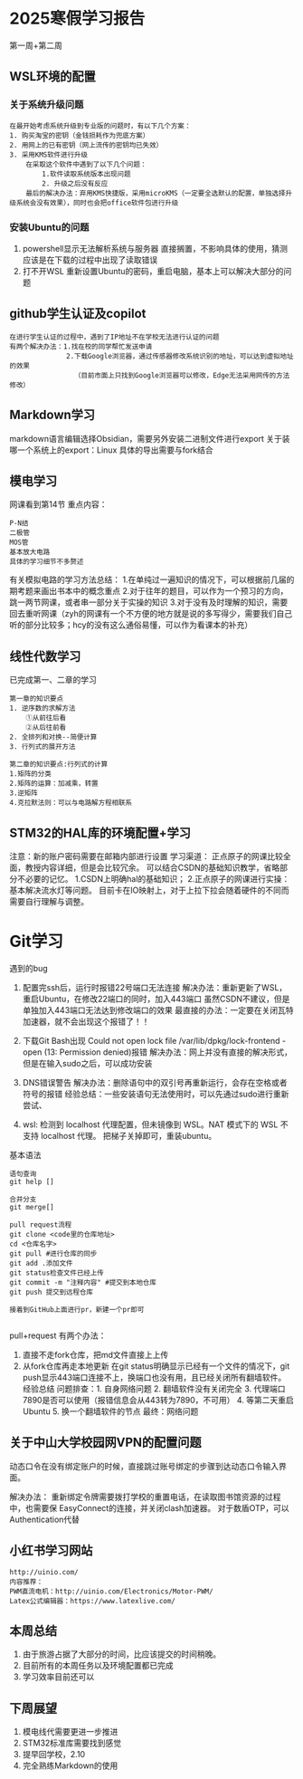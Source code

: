 # 2025寒假学习报告
第一周+第二周
##  WSL环境的配置

### 关于系统升级问题
~~~
在最开始考虑系统升级到专业版的问题时，有以下几个方案：
1. 购买淘宝的密钥（金钱损耗作为兜底方案）
2. 用网上的已有密钥（网上流传的密钥均已失效）
3. 采用KMS软件进行升级
	在采取这个软件中遇到了以下几个问题：
		1.软件读取系统版本出现问题
		2. 升级之后没有反应
	最后的解决办法：弃用KMS快捷版，采用microKMS（一定要全选默认的配置，单独选择升级系统会没有效果），同时也会把office软件包进行升级
~~~
### 安装Ubuntu的问题
1. powershell显示无法解析系统与服务器
	直接搁置，不影响具体的使用，猜测应该是在下载的过程中出现了读取错误
1. 打不开WSL
	重新设置Ubuntu的密码，重启电脑，基本上可以解决大部分的问题
## github学生认证及copilot
~~~
在进行学生认证的过程中，遇到了IP地址不在学校无法进行认证的问题
有两个解决办法：1.找在校的同学帮忙发送申请
              2.下载Google浏览器，通过传感器修改系统识别的地址，可以达到虚拟地址的效果
                （目前市面上只找到Google浏览器可以修改，Edge无法采用网传的方法修改）
~~~
## Markdown学习

markdown语言编辑选择Obsidian，需要另外安装二进制文件进行export
关于装哪一个系统上的export：Linux
具体的导出需要与fork结合

## 模电学习
网课看到第14节
重点内容：
~~~
P-N结
二极管
MOS管
基本放大电路
具体的学习细节不多赘述
~~~
有关模拟电路的学习方法总结：
1.在单纯过一遍知识的情况下，可以根据前几届的期考题来画出书本中的概念重点
2.对于往年的题目，可以作为一个预习的方向，跳一两节网课，或者串一部分关于实操的知识
3.对于没有及时理解的知识，需要回去重听网课（zyh的网课有一个不方便的地方就是说的多写得少，需要我们自己听的部分比较多；hcy的没有这么通俗易懂，可以作为看课本的补充）
## 线性代数学习
已完成第一、二章的学习
~~~
第一章的知识要点
1. 逆序数的求解方法
	①从前往后看
	②从后往前看
2. 全排列和对换--简便计算
3. 行列式的展开方法
~~~

~~~
第二章的知识要点:行列式的计算
1.矩阵的分类
2.矩阵的运算：加减乘，转置
3.逆矩阵
4.克拉默法则：可以与电路解方程相联系
~~~
## STM32的HAL库的环境配置+学习
注意：新的账户密码需要在邮箱内部进行设置
学习渠道：
    正点原子的网课比较全面，教授内容详细，但是会比较冗余。
    可以结合CSDN的基础知识教学，省略部分不必要的记忆。
1.CSDN上明确hal的基础知识；
2.正点原子的网课进行实操：基本解决流水灯等问题。
    目前卡在IO映射上，对于上拉下拉会随着硬件的不同而需要自行理解与调整。
	
# Git学习
遇到的bug
1. 配置完ssh后，运行时报错22号端口无法连接
	解决办法：重新更新了WSL，重启Ubuntu，在修改22端口的同时，加入443端口
	虽然CSDN不建议，但是单独加入443端口无法达到修改端口的效果
	最直接的办法：一定要在关闭瓦特加速器，就不会出现这个报错了！！

2. 下载Git Bash出现 Could not open lock file /var/lib/dpkg/lock-frontend - open (13: Permission denied)报错
	解决办法：网上并没有直接的解决形式，但是在输入sudo之后，可以成功安装

3. DNS错误警告
	解决办法：删除语句中的双引号再重新运行，会存在空格或者符号的报错
    经验总结：一些安装语句无法使用时，可以先通过sudo进行重新尝试、
4. wsl: 检测到 localhost 代理配置，但未镜像到 WSL。NAT 模式下的 WSL 不支持 localhost 代理。
	把梯子关掉即可，重装ubuntu。

基本语法
~~~
语句查询
git help []
~~~

~~~
合并分支
git merge[]
~~~

~~~
pull request流程
git clone <code里的仓库地址>
cd <仓库名字>
git pull #进行仓库的同步
git add .添加文件
git status检查文件已经上传
git commit -m "注释内容" #提交到本地仓库
git push 提交到远程仓库

接着到GitHub上面进行pr，新建一个pr即可
~~~

~~~
~~~
pull+request
有两个办法：
1. 直接不走fork仓库，把md文件直接上上传
2. 从fork仓库再走本地更新
在git status明确显示已经有一个文件的情况下，git push显示443端口连接不上，换端口也没有用，且已经关闭所有翻墙软件。
经验总结
	问题排查：1. 自身网络问题
	          2. 翻墙软件没有关闭完全
	          3. 代理端口7890是否可以使用（报错信息会从443转为7890，不可用）
	          4. 等第二天重启Ubuntu
	          5. 换一个翻墙软件的节点
	最终：网络问题
	

## 关于中山大学校园网VPN的配置问题
动态口令在没有绑定账户的时候，直接跳过账号绑定的步骤到达动态口令输入界面。

解决办法：
    重新绑定令牌需要拨打学校的重置电话，在读取图书馆资源的过程中，也需要保
EasyConnect的连接，并关闭clash加速器。
    对于数盾OTP，可以Authentication代替

## 小红书学习网站
~~~
http://uinio.com/
内容推荐：
PWM直流电机：http://uinio.com/Electronics/Motor-PWM/
Latex公式编辑器：https://www.latexlive.com/
~~~
## 本周总结
1. 由于旅游占据了大部分的时间，比应该提交的时间稍晚。
2. 目前所有的本周任务以及环境配置都已完成
3. 学习效率目前还可以

## 下周展望
1. 模电线代需要更进一步推进
2. STM32标准库需要找到感觉
3. 提早回学校，2.10
4. 完全熟练Markdown的使用

